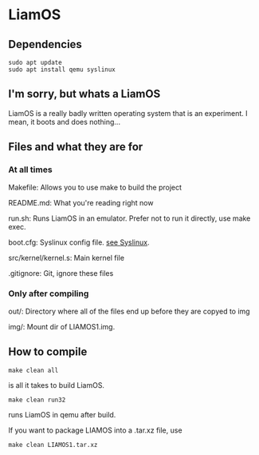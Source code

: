 # LiamOS

## Dependencies

```shell
sudo apt update
sudo apt install qemu syslinux
```

## I'm sorry, but whats a LiamOS

LiamOS is a really badly written operating system that is an experiment.
I mean, it boots and does nothing...

## Files and what they are for

### At all times

Makefile: Allows you to use make to build the project

README.md: What you're reading right now  

run.sh: Runs LiamOS in an emulator. Prefer not to run it directly, use make exec.

boot.cfg: Syslinux config file. [see Syslinux](syslinux.org).  

src/kernel/kernel.s: Main kernel file  

.gitignore: Git, ignore these files  

### Only after compiling

out/: Directory where all of the files end up before they are copyed to img  

img/: Mount dir of LIAMOS1.img.

## How to compile

```shell
make clean all
```

is all it takes to build LiamOS.

```shell
make clean run32
```

runs LiamOS in qemu after build.

If you want to package LIAMOS into a .tar.xz file, use

```shell
make clean LIAMOS1.tar.xz
```
